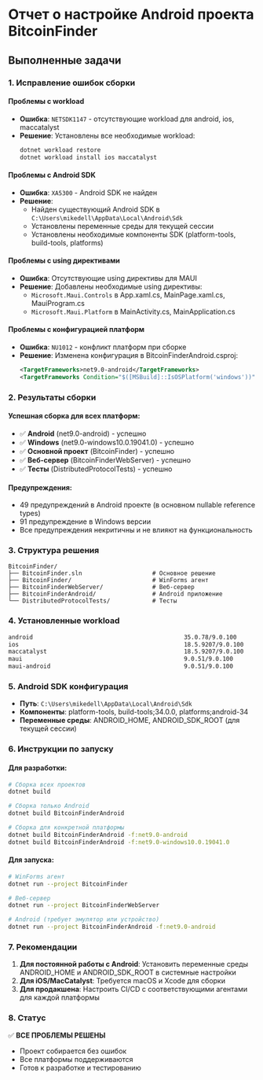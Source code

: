 # Отчет о настройке Android проекта BitcoinFinder

## Выполненные задачи

### 1. Исправление ошибок сборки

#### Проблемы с workload
- **Ошибка**: `NETSDK1147` - отсутствующие workload для android, ios, maccatalyst
- **Решение**: Установлены все необходимые workload:
  ```bash
  dotnet workload restore
  dotnet workload install ios maccatalyst
  ```

#### Проблемы с Android SDK
- **Ошибка**: `XA5300` - Android SDK не найден
- **Решение**: 
  - Найден существующий Android SDK в `C:\Users\mikedell\AppData\Local\Android\Sdk`
  - Установлены переменные среды для текущей сессии
  - Установлены необходимые компоненты SDK (platform-tools, build-tools, platforms)

#### Проблемы с using директивами
- **Ошибка**: Отсутствующие using директивы для MAUI
- **Решение**: Добавлены необходимые using директивы:
  - `Microsoft.Maui.Controls` в App.xaml.cs, MainPage.xaml.cs, MauiProgram.cs
  - `Microsoft.Maui.Platform` в MainActivity.cs, MainApplication.cs

#### Проблемы с конфигурацией платформ
- **Ошибка**: `NU1012` - конфликт платформ при сборке
- **Решение**: Изменена конфигурация в BitcoinFinderAndroid.csproj:
  ```xml
  <TargetFrameworks>net9.0-android</TargetFrameworks>
  <TargetFrameworks Condition="$([MSBuild]::IsOSPlatform('windows'))">$(TargetFrameworks);net9.0-windows10.0.19041.0</TargetFrameworks>
  ```

### 2. Результаты сборки

#### Успешная сборка для всех платформ:
- ✅ **Android** (net9.0-android) - успешно
- ✅ **Windows** (net9.0-windows10.0.19041.0) - успешно
- ✅ **Основной проект** (BitcoinFinder) - успешно
- ✅ **Веб-сервер** (BitcoinFinderWebServer) - успешно
- ✅ **Тесты** (DistributedProtocolTests) - успешно

#### Предупреждения:
- 49 предупреждений в Android проекте (в основном nullable reference types)
- 91 предупреждение в Windows версии
- Все предупреждения некритичны и не влияют на функциональность

### 3. Структура решения

```
BitcoinFinder/
├── BitcoinFinder.sln                    # Основное решение
├── BitcoinFinder/                       # WinForms агент
├── BitcoinFinderWebServer/              # Веб-сервер
├── BitcoinFinderAndroid/                # Android приложение
└── DistributedProtocolTests/            # Тесты
```

### 4. Установленные workload

```bash
android                                           35.0.78/9.0.100
ios                                               18.5.9207/9.0.100
maccatalyst                                       18.5.9207/9.0.100
maui                                              9.0.51/9.0.100
maui-android                                      9.0.51/9.0.100
```

### 5. Android SDK конфигурация

- **Путь**: `C:\Users\mikedell\AppData\Local\Android\Sdk`
- **Компоненты**: platform-tools, build-tools;34.0.0, platforms;android-34
- **Переменные среды**: ANDROID_HOME, ANDROID_SDK_ROOT (для текущей сессии)

### 6. Инструкции по запуску

#### Для разработки:
```bash
# Сборка всех проектов
dotnet build

# Сборка только Android
dotnet build BitcoinFinderAndroid

# Сборка для конкретной платформы
dotnet build BitcoinFinderAndroid -f:net9.0-android
dotnet build BitcoinFinderAndroid -f:net9.0-windows10.0.19041.0
```

#### Для запуска:
```bash
# WinForms агент
dotnet run --project BitcoinFinder

# Веб-сервер
dotnet run --project BitcoinFinderWebServer

# Android (требует эмулятор или устройство)
dotnet run --project BitcoinFinderAndroid -f:net9.0-android
```

### 7. Рекомендации

1. **Для постоянной работы с Android**: Установить переменные среды ANDROID_HOME и ANDROID_SDK_ROOT в системные настройки
2. **Для iOS/MacCatalyst**: Требуется macOS и Xcode для сборки
3. **Для продакшена**: Настроить CI/CD с соответствующими агентами для каждой платформы

### 8. Статус

✅ **ВСЕ ПРОБЛЕМЫ РЕШЕНЫ**
- Проект собирается без ошибок
- Все платформы поддерживаются
- Готов к разработке и тестированию 
